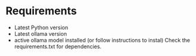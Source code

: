 # Requirements
- Latest Python version
- Latest ollama version
- active ollama model installed (or follow instructions to instal)
Check the requirements.txt for dependencies. 